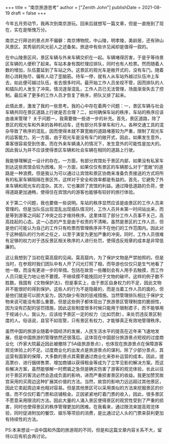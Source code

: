 +++
title = "南京旅游思考"
author = ["Zenith John"]
publishDate = 2021-08-19
draft = false
+++

今年五月劳动节，我再次到南京游玩。回来后就想写一篇文章，但是一直拖到了现在，实在是惭愧万分。

南京之行拜访的景点并不偏僻：南京博物院，中山陵，明孝陵，美龄居，还有钟山风景区。其秀丽的风光前人之述备矣。旅途中有些许见闻却是值得一叙的。

在中山陵景区间，景区车辆与外来车辆交织在一起。车辆堵得厉害，于是乎等待景区车辆的人便积了起来。车站本身有围栏理应排队，同时也有人检票。然而随着人数的增加，队伍蔓延到了车站之外。这景区的观光车是敞开式的，没有车门。随着耐心消耗殆尽，偏有人动了歪脑筋。待车一停，就有人从车站外越过队伍冲上车去，如此便可越过队伍，省去很多时间。最开始工作人员坐视不管，因而排队的人和插队的人发生了冲突。情况逐渐混乱，工作人员已无法管理，场面渐渐失去了控制。最后来了更多的工作人员才恢复了秩序，把队又排了起来。

此情此景，激发了我的一些思考。我的心中存在着两个问题：一，景区车辆与社会车辆共同在景区道路上行驶是否合理？二，如何确保车站的秩序，车站的秩序应该由谁来管理？
关于问题一，我需要做一些进一步的补充。首先，景区道路，除了景区的观光车和外来的各种机动车，还有部分共享单车和行人。各种交通工具的混杂导致了秩序的混乱，因而使得本就不算宽敞的道路堵塞较为严重，限制了观光车的运客能力。另一方面，由于观光车是没有车门的敞开式，因此，如果发生意外，乘客很容易受到伤害。而在外来车辆涌入的情况下，发生意外的可能性是加大的。因此我认为并不应该使得景区车辆和社会车辆在相同的道路上行驶。

我能够理解这一设计的存在。一方面，有部分宾馆处于景区内部，如果没有私家车到达这些宾馆会较为困难。另一方面，如果仅仅有景区的车辆那么对于“宽敞”的道路是一种浪费。但是我认为可以通过让宾馆和景区协商来准备负责接送的方式将所有的私家车辆阻隔在景区外，这样对于安全和效率都是有益的。首先，它避免了外来车辆和观光车的混杂。其次，它也兼顾了宾馆的利益。通过降低道路的负荷，使得道路更加通畅，使得住在宾馆内的游客也能够有较好的旅行体验。

关于第二个问题，我也要做一些说明。车站的秩序显然应该是由景区的工作人员来管理的。但是当队伍出现混乱出现插队情况时，工作人员并未第一时间站出来，而是等到游客之间起了冲突之后才维持秩序。这里体现了部分工作人员事不关己，高高挂起的心态。这一心态的产生是由于权责的不清晰。虽然是景区的工作人员，但是他们可能认为自己的工作只有检票而管理秩序并不在他们的工作范围内。因此对于这种插队的行为听之任之，以至于演变为更加严重的冲突。同时，工作人员很难有足够的权力对于违反景区相关秩序的人进行处罚，使得违反规章的成本是非常低廉的。

这让我想到了当初在莫高窟的见闻。莫高窟内，为了保护文物是严禁拍照的。但是当时，在参观时我们团队中有人开了闪光灯照了相，而导游也仅仅只是生气地看了他一眼，而没有更进一步的举措。包括在故宫一些雕刻会有人用手去触摸，而工作人员只能无力地让他不要摸。不继续摸不能挽回对于文物的破坏。这样的例子数不胜数。我国有《文物保护法》，但是事实上，由于景区自身权力的不足，因此文物并不能很好的得到保护。这些人的行为不是隐蔽的，而是当着工作人员的面的，但是他们就是可以胆大妄为，因为缺少有效的惩戒措施。当然管理排队相比于保护文物来说可能没有那么重要。但是这些例子都体现出了旅游景区管理制度的脆弱性，因为没有匹配的惩罚措施，因此这些制度很多时候只能用于限制君子，而不能够用于规诫小人。我认为，应该给予景区一定的权力（比如罚款），来处罚违反景区制度的人。俗话说，县官不如现管，只有景区有权力，才能够真正有效地管理秩序。

虽然中国的旅游业随着中国经济的发展，人民生活水平的提高在近年来飞速地发展，但是中国旅游的管理依然还很落后。这体现在中国部分旅游景点短视的过度商业化（乔家大院最近因此被撤除了5A级旅游景点），也体现在旅游景点在保障游客观览体验上的不足。过度商业化的出发点是旅游景点的谋利。除了少部分景点，其运营有国家的保障，大多数的景点其需要通过商业化来弥补运营的成本。因此，提高票价、进行捆绑售票、增加商铺以获得租金等成为了立竿见影的解决方案。而这些解决方案，虽然能够解一时燃眉之急但是确实伤害了游客的观览体验，长此以往对于景区的客流必然会造成负面的影响，进而严重损害景区的收益。我更加赞赏故宫采用的买周边这种扩展其价值的方法。当然，故宫的影响力远远超过其他景区，因此它卖起周边来也相对容易。但是其他景区可以采用类似的方法来挖掘景区的价值，而不仅仅盯着门票和店铺租金。正因紧紧地盯着门票的收入，因此，很多景区不愿意采用限流的方法。因此大量的人涌入景区使得景区的观赏性受到了严重的损害，同时也使得景区的秩序管理更加的困难。在我看来，通过限流来提高观览体验，同时促进附加的餐饮、娱乐等项目的消费，是比通过记人头的门票来获利更加有持续性的方法。

PS:本来想谈一谈中国和外国的旅游观的不同，但是和这篇文章内容关系不大，留待以后有机会再讨论。
